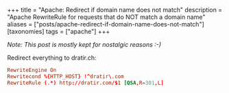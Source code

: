 +++
title = "Apache: Redirect if domain name does not match"
description = "Apache RewriteRule for requests that do NOT match a domain name"
aliases = ["posts/apache-redirect-if-domain-name-does-not-match"]
[taxonomies]
tags = ["apache"]
+++

_Note: This post is mostly kept for nostalgic reasons :-)_

Redirect everything to dratir.ch:

```conf
RewriteEngine On
Rewritecond %{HTTP_HOST} !^dratir\.com
RewriteRule (.*) http://dratir.com/$1 [QSA,R=301,L]
```
